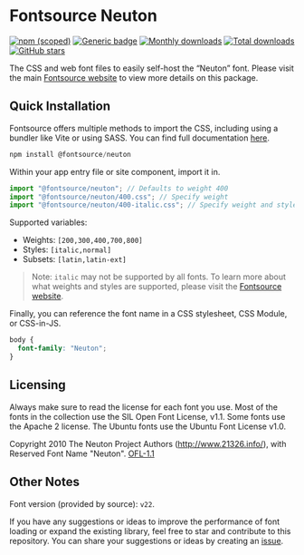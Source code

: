# Fontsource Neuton

[![npm (scoped)](https://img.shields.io/npm/v/@fontsource/neuton?color=brightgreen)](https://www.npmjs.com/package/@fontsource/neuton) [![Generic badge](https://img.shields.io/badge/fontsource-passing-brightgreen)](https://github.com/fontsource/fontsource) [![Monthly downloads](https://badgen.net/npm/dm/@fontsource/neuton)](https://github.com/fontsource/fontsource) [![Total downloads](https://badgen.net/npm/dt/@fontsource/neuton)](https://github.com/fontsource/fontsource) [![GitHub stars](https://img.shields.io/github/stars/fontsource/fontsource.svg?style=social&label=Star)](https://github.com/fontsource/fontsource/stargazers)

The CSS and web font files to easily self-host the “Neuton” font. Please visit the main [Fontsource website](https://fontsource.org/fonts/neuton) to view more details on this package.

## Quick Installation

Fontsource offers multiple methods to import the CSS, including using a bundler like Vite or using SASS. You can find full documentation [here](https://fontsource.org/docs/getting-started/introduction).

```javascript
npm install @fontsource/neuton
```

Within your app entry file or site component, import it in.

```javascript
import "@fontsource/neuton"; // Defaults to weight 400
import "@fontsource/neuton/400.css"; // Specify weight
import "@fontsource/neuton/400-italic.css"; // Specify weight and style
```

Supported variables:
- Weights: `[200,300,400,700,800]`
- Styles: `[italic,normal]`
- Subsets: `[latin,latin-ext]`

> Note: `italic` may not be supported by all fonts. To learn more about what weights and styles are supported, please visit the [Fontsource website](https://fontsource.org/fonts/neuton).

Finally, you can reference the font name in a CSS stylesheet, CSS Module, or CSS-in-JS.

```css
body {
  font-family: "Neuton";
}
```

## Licensing
Always make sure to read the license for each font you use. Most of the fonts in the collection use the SIL Open Font License, v1.1. Some fonts use the Apache 2 license. The Ubuntu fonts use the Ubuntu Font License v1.0.

Copyright 2010 The Neuton Project Authors (http://www.21326.info/), with Reserved Font Name "Neuton".
[OFL-1.1](http://scripts.sil.org/OFL)

## Other Notes
Font version (provided by source): `v22`.

If you have any suggestions or ideas to improve the performance of font loading or expand the existing library, feel free to star and contribute to this repository. You can share your suggestions or ideas by creating an [issue](https://github.com/fontsource/fontsource/issues).